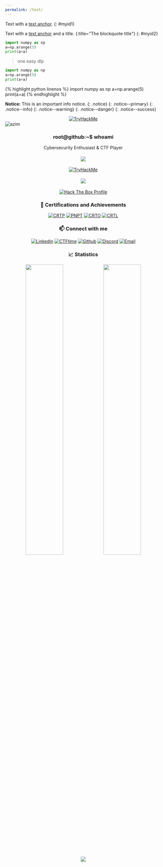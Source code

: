 ```yaml
---
permalink: /test/
---
```


Text with a [text anchor](#myid1).
{: #myid1}

Text with a [text anchor](#myid2) and a title. 
{:title="The blockquote title"}
{: #myid2}

```py
import numpy as np
a=np.arange(5)
print(a+a)
```
> one easy dlp

~~~py
import numpy as np
a=np.arange(5)
print(a+a)
~~~

{% highlight python linenos %}
import numpy as np
a=np.arange(5)
print(a+a) 
{% endhighlight %}


**Notice:** This is an important info notice.
{: .notice}
{: .notice--primary}
{: .notice--info}
{: .notice--warning}
{: .notice--danger}
{: .notice--success}

<div align='center'>
<a title="TryHackMe Profile" href="https://tryhackme.com/p/AmirulAzim">
<img src="https://tryhackme-badges.s3.amazonaws.com/AmirulAzim.png" alt="TryHackMe"></a>
</div>

<img src="https://readme-typing-svg.demolab.com?font=Fira+Code&size=50&pause=1000&color=00F72B&background=000000&center=true&vCenter=true&width=1000&height=100&lines=AmirulAzim" alt="azim" />

<h3 align='center'> root@github:~$ whoami </h3>

<p align='center'>Cybersecurity Enthusiast & CTF Player</p>

<div align='center'>
<h4><img src="https://img.shields.io/badge/-TryHackMe-%23212C42?style=for-the-badge&logo=tryhackme&logoColor=white"></h4>
<a title="TryHackMe Profile" href="https://tryhackme.com/p/AmirulAzim">
<img src="https://tryhackme-badges.s3.amazonaws.com/AmirulAzim.png" alt="TryHackMe"></a>
<h4><img src="https://img.shields.io/badge/-HackTheBox-%239FEF00?style=for-the-badge&logo=hackthebox&logoColor=white"></h4>
<a title="Hack The Box Profile" href="https://app.hackthebox.com/profile/AmirulAzim">
<img src="http://www.hackthebox.com/badge/image/AmirulAzim" alt="Hack The Box Profile"></a>

### 🏅 Certifications and Achievements
<a href="https://www.credential.net/df2366a8-5f68-4ce7-8470-80372ba8f484">![CRTP](./icons/crtp.png "CRTP")</a>
<a href="https://www.credential.net/a9b4b408-7d22-48ce-8798-dcf106552482#gs.3o6vpp">![PNPT](./icons/pnpt.png "PNPT")</a>
<a href="https://eu.badgr.com/public/assertions/3Ka2penDSCiL-3A3d24oxQ">![CRTO](./icons/crto.png "CRTO")</a>
<a href="https://eu.badgr.com/public/assertions/DpIDGaoCSiiayWvbV3edMQ">![CRTL](./icons/crtl.png "CRTL")</a>


### 📫 Connect with me
[![Linkedin](./icons/linkedin.png)](https://linkedin.com/in/amirul-azim/)
[![CTFtime](./icons/ctftime.png "CTFtime")](https://ctftime.org/user/azim)
[![Github](./icons/github.png "Github")](https://github.com/sovayle)
[![Discord](./icons/discord.png "Discord")](http://discordapp.com/users/azim)
[![Email](./icons/mail.png "Email")](mailto:amirulazimiv@gmail.com)

### 📈 Statistics
<img align="center" width="49%" src="https://github-readme-stats.vercel.app/api?username=sovayle&theme=chartreuse-dark&show_icons=true&hide_border=true&include_all_commits=true&count_private=true" />
<img align="center" width="49%" src="https://github-readme-streak-stats.herokuapp.com/?user=sovayle&theme=chartreuse-dark&hide_border=true&include_all_commits=true&count_private=true" />
<img align="center" src="https://github-readme-stats.vercel.app/api/top-langs?username=sovayle&theme=chartreuse-dark&show_icons=true&hide_border=true&include_all_commits=true&count_private=true&locale=en&layout=compact" />
</div>



